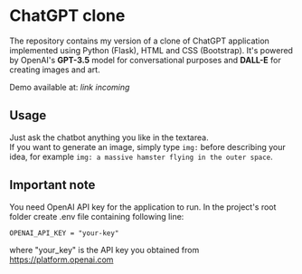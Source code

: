 # ChatGPT clone
The repository contains my version of a clone of ChatGPT application implemented using Python (Flask), HTML and CSS (Bootstrap).
It's powered by OpenAI's __GPT-3.5__ model for conversational purposes and __DALL-E__ for creating images and art.

Demo available at: *link incoming*

## Usage
Just ask the chatbot anything you like in the textarea.<BR>
If you want to generate an image, simply type `img:` before describing your idea, for example `img: a massive hamster flying in the outer space`.

## Important note
You need OpenAI API key for the application to run. In the project's root folder create .env file containing following line:

`OPENAI_API_KEY = "your-key"`

where "your_key" is the API key you obtained from https://platform.openai.com

